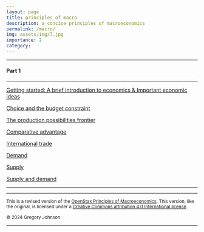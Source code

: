 ```yaml
---
layout: page
title: principles of macro
description: a concise principles of macroeconomics 
permalink: /macro/
img: assets/img/7.jpg
importance: 2
category:
---
```


---

#### Part 1

---

[Getting started: A brief introduction to economics & Important economic ideas](/macro/intro/)

[Choice and the budget constraint](/macro/constraint/)

[The production possibilities frontier](/macro/ppf/)

[Comparative advantage](/macro/advantage/)

[International trade](/macro/trade/)

[Demand]()

[Supply]()

[Supply and demand]()

---


---

<small>This is a revised version of the [OpenStax Principles of Macroeconomics](https://openstax.org/details/books/principles-macroeconomics-3e). This version, like the original, is licensed under a [Creative Commons attribution 4.0 International license](https://creativecommons.org/licenses/by/4.0/).</small>

<small>&copy; 2024 Gregory Johnson.</small>

---